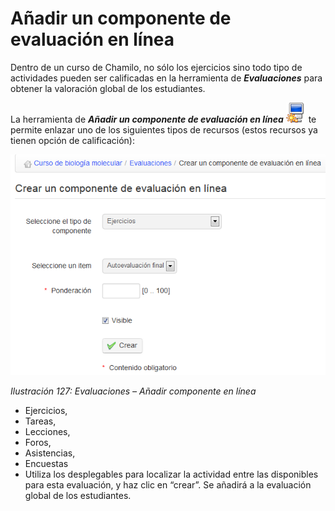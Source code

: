 # Añadir un componente de evaluación en línea

Dentro de un curso de Chamilo, no sólo los ejercicios sino todo tipo de actividades pueden ser calificadas en la herramienta de _**Evaluaciones**_ para obtener la valoración global de los estudiantes.

La herramienta de _**Añadir un componente de evaluación en línea**_ ![](../../.gitbook/assets/graphics200%20%284%29.png) te permite enlazar uno de los siguientes tipos de recursos \(estos recursos ya tienen opción de calificación\):

![](../../.gitbook/assets/graficos109%20%283%29.png)

_Ilustración 127: Evaluaciones – Añadir componente en línea_

* Ejercicios,
* Tareas,
* Lecciones,
* Foros,
* Asistencias,
* Encuestas
* Utiliza los desplegables para localizar la actividad entre las disponibles para esta evaluación, y haz clic en “crear”. Se añadirá a la evaluación global de los estudiantes.

